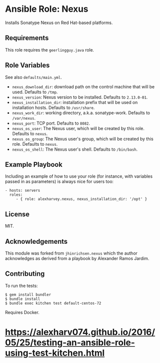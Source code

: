 # Ansible Role: Nexus

Installs Sonatype Nexus on Red Hat-based platforms.

## Requirements

This role requires the `geerlingguy.java` role.

## Role Variables

See also `defaults/main.yml`.

* `nexus_download_dir`: download path on the control machine that will be used. Defaults to `/tmp`.
* `nexus_version`: Nexus version to be installed. Defaults to `2.13.0-01`.
* `nexus_installation_dir`: installation prefix that will be used on installation hosts. Defaults to `/usr/share`.
* `nexus_work_dir`: working directory, a.k.a. sonatype-work. Defaults to `/var/nexus`.
* `nexus_port`: TCP port. Defaults to `8082`.
* `nexus_os_user`: The Nexus user, which will be created by this role. Defaults to `nexus`.
* `nexus_os_group`: The Nexus user's group, which will be created by this role. Defaults to `nexus`.
* `nexus_os_shell`: The Nexus user's shell. Defaults to `/bin/bash`.

## Example Playbook

Including an example of how to use your role (for instance, with variables passed in as parameters) is always nice for users too:

    - hosts: servers
      roles:
         - { role: alexharvey.nexus, nexus_installation_dir: '/opt' }

## License

MIT.

## Acknowledgements

This module was forked from `jhinrichsen.nexus` which the author acknowledges as derived from a playbook by Alexander Ramos Jardim.

## Contributing

To run the tests:

    $ gem install bundler
    $ bundle install
    $ bundle exec kitchen test default-centos-72

Requires Docker.
# https://alexharv074.github.io/2016/05/25/testing-an-ansible-role-using-test-kitchen.html
